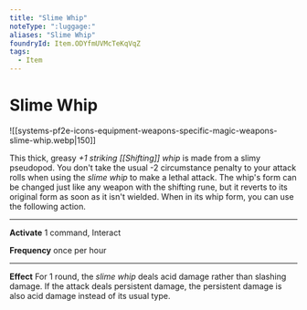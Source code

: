 ```yaml
---
title: "Slime Whip"
noteType: ":luggage:"
aliases: "Slime Whip"
foundryId: Item.ODYfmUVMcTeKqVqZ
tags:
  - Item
---
```


# Slime Whip
![[systems-pf2e-icons-equipment-weapons-specific-magic-weapons-slime-whip.webp|150]]

This thick, greasy _+1 striking [[Shifting]] whip_ is made from a slimy pseudopod. You don't take the usual -2 circumstance penalty to your attack rolls when using the _slime whip_ to make a lethal attack. The whip's form can be changed just like any weapon with the shifting rune, but it reverts to its original form as soon as it isn't wielded. When in its whip form, you can use the following action.

* * *

**Activate** 1 command, Interact

**Frequency** once per hour

* * *

**Effect** For 1 round, the _slime whip_ deals acid damage rather than slashing damage. If the attack deals persistent damage, the persistent damage is also acid damage instead of its usual type.



